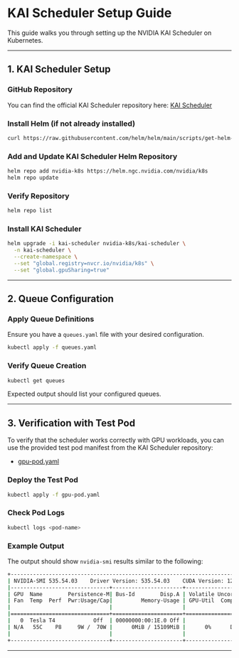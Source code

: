 # KAI Scheduler Setup Guide

This guide walks you through setting up the NVIDIA KAI Scheduler on Kubernetes.

---

## 1. KAI Scheduler Setup

### GitHub Repository
You can find the official KAI Scheduler repository here: [KAI Scheduler](https://github.com/NVIDIA/KAI-Scheduler)

### Install Helm (if not already installed)
```sh
curl https://raw.githubusercontent.com/helm/helm/main/scripts/get-helm-3 | bash
```

### Add and Update KAI Scheduler Helm Repository
```sh
helm repo add nvidia-k8s https://helm.ngc.nvidia.com/nvidia/k8s
helm repo update
```

### Verify Repository
```sh
helm repo list
```

### Install KAI Scheduler
```sh
helm upgrade -i kai-scheduler nvidia-k8s/kai-scheduler \
  -n kai-scheduler \
  --create-namespace \
  --set "global.registry=nvcr.io/nvidia/k8s" \
  --set "global.gpuSharing=true"
```

---

## 2. Queue Configuration

### Apply Queue Definitions
Ensure you have a `queues.yaml` file with your desired configuration.
```sh
kubectl apply -f queues.yaml
```

### Verify Queue Creation
```sh
kubectl get queues
```
Expected output should list your configured queues.

---

## 3. Verification with Test Pod

To verify that the scheduler works correctly with GPU workloads, you can use the provided test pod manifest from the KAI Scheduler repository:

- [gpu-pod.yaml](https://github.com/NVIDIA/KAI-Scheduler/blob/main/docs/quickstart/pods/gpu-pod.yaml)

### Deploy the Test Pod
```sh
kubectl apply -f gpu-pod.yaml
```

### Check Pod Logs
```sh
kubectl logs <pod-name>
```

### Example Output
The output should show `nvidia-smi` results similar to the following:
```sh
+-----------------------------------------------------------------------------+
| NVIDIA-SMI 535.54.03    Driver Version: 535.54.03    CUDA Version: 12.2     |
|-------------------------------+----------------------+----------------------+
| GPU  Name        Persistence-M| Bus-Id        Disp.A | Volatile Uncorr. ECC |
| Fan  Temp  Perf  Pwr:Usage/Cap|         Memory-Usage | GPU-Util  Compute M. |
|                               |                      |               MIG M. |
|===============================+======================+======================|
|   0  Tesla T4            Off  | 00000000:00:1E.0 Off |                    0 |
| N/A   55C    P8     9W /  70W |      0MiB / 15109MiB |      0%      Default |
|                               |                      |                  N/A |
+-------------------------------+----------------------+----------------------+
```

---

